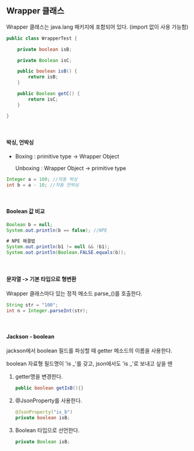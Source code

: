 ## Wrapper 클래스

Wrapper 클래스는 java.lang 패키지에 포함되어 있다. (import 없이 사용 가능함)

```java
public class WrapperTest {

    private boolean isB;

    private Boolean isC;

    public boolean isB() {
        return isB;
    }

    public Boolean getC() {
        return isC;
    }

}
```

<br>

#### 박싱, 언박싱

+ Boxing : primitive type -> Wrapper Object

  Unboxing : Wrapper Object -> primitive type

```java
Integer a = 100; //자동 박싱
int b = a - 10; //자동 언박싱
```

<br>

#### Boolean 값 비교

```java
Boolean b = null;
System.out.println(b == false); //NPE

# NPE 해결법
System.out.println(b1 != null && !b1);
System.out.println(Boolean.FALSE.equals(b));
```

<br>

#### 문자열 -> 기본 타입으로 형변환

Wrapper 클래스마다 있는 정적 메소드 parse_()를 호출한다.

```java
String str = "100";
int n = Integer.parseInt(str);
```

<br>

#### Jackson - boolean

jackson에서 boolean 필드를 파싱할 때 getter 메소드의 이름을 사용한다.

boolean 자료형 필드명이 'is _'를 갖고, json에서도 'is _'로 보내고 싶을 땐

1. getter명을 변경한다.

   ```java
   public boolean getIsB(){}
   ```

2. @JsonProperty를 사용한다.

   ```java
   @JsonProperty("is_b")
   private boolean isB;
   ```

3. Boolean 타입으로 선언한다.

   ```java
   private Boolean isB;
   ```

   